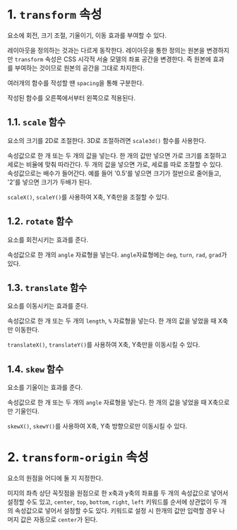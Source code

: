 # 1. `transform` 속성

요소에 회전, 크기 조절, 기울이기, 이동 효과를 부여할 수 있다.

레이아웃을 정의하는 것과는 다르게 동작한다. 레이아웃을 통한 정의는 원본을 변경하지만 `transform` 속성은 CSS 시각적 서술 모델의 좌표 공간을 변경한다. 즉 원본에 효과를 부여하는 것이므로 원본의 공간을 그대로 차지한다.

여러개의 함수를 작성할 땐 `spacing`을 통해 구분한다.

작성된 함수를 오른쪽에서부터 왼쪽으로 적용된다.

## 1.1. `scale` 함수

요소의 크기를 2D로 조절한다. 3D로 조절하려면 `scale3d()` 함수를 사용한다.

속성값으로 한 개 또는 두 개의 값을 넣는다. 한 개의 값만 넣으면 가로 크기를 조절하고 세로는 비율에 맞춰 따라간다. 두 개의 값을 넣으면 가로, 세로를 따로 조절할 수 있다. 속성값으로는 배수가 들어간다. 예를 들어 '0.5'를 넣으면 크기가 절반으로 줄어들고, '2'를 넣으면 크기가 두배가 된다.

`scaleX()`, `scaleY()`를 사용하여 X축, Y축만을 조절할 수 있다.

## 1.2. `rotate` 함수

요소를 회전시키는 효과를 준다.

속성값으로 한 개의 `angle` 자료형을 넣는다. `angle`자료형에는 `deg`, `turn`, `rad`, `grad`가 있다.

## 1.3. `translate` 함수

요소를 이동시키는 효과를 준다.

속성값으로 한 개 또는 두 개의 `length`, `%` 자료형을 넣는다. 한 개의 값을 넣었을 때 X축만 이동한다.

`translateX()`, `translateY()`를 사용하여 X축, Y축만을 이동시킬 수 있다.

## 1.4. `skew` 함수

요소를 기울이는 효과를 준다.

속성값으로 한 개 또는 두 개의 `angle` 자료형을 넣는다. 한 개의 값을 넣었을 때 X축으로만 기울인다.

`skewX()`, `skewY()`를 사용하여 X축, Y축 방향으로만 이동시킬 수 있다.

# 2. `transform-origin` 속성

요소의 원점을 어디에 둘 지 지정한다.

미지의 좌측 상단 꼭짓점을 원점으로 한 x축과 y축의 좌표를 두 개의 속성값으로 넣어서 설정할 수도 있고, `center`, `top`, `bottom`, `right`, `left` 키워드를 순서에 상관없이 두 개의 속성값으로 넣어서 설정할 수도 있다. 키워드로 설정 시 한개의 값만 입력할 경우 나머지 값은 자동으로 `center`가 된다.
